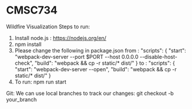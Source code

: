 # CMSC734
Wildfire Visualization
Steps to run:
1. Install node.js : https://nodejs.org/en/
2. npm install
3. Please change the following in package.json
from :
"scripts": {
    "start": "webpack-dev-server --port $PORT --host 0.0.0.0 --disable-host-check",
    "build": "webpack && cp -r static/* dist/"
  }
to :
"scripts": {
    "start": "webpack-dev-server --open",
    "build": "webpack && cp -r static/* dist/"
  }
3. To run: npm run start

Git:
We can use local branches to track our changes:
git checkout -b your_branch

